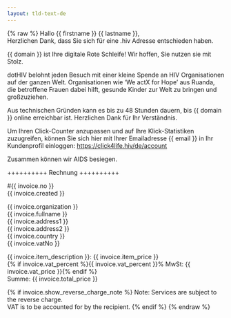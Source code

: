 ```yaml
---
layout: tld-text-de
---
```


{% raw %}
Hallo {{ firstname }} {{ lastname }},  
Herzlichen Dank, dass Sie sich für eine .hiv Adresse entschieden haben.

{{ domain }} ist Ihre digitale Rote Schleife! Wir hoffen, Sie nutzen sie mit Stolz.

dotHIV belohnt jeden Besuch mit einer kleine Spende an HIV Organisationen auf der ganzen Welt. Organisationen wie ‘We actX for Hope’ aus Ruanda, die betroffene Frauen dabei hilft, gesunde Kinder zur Welt zu bringen und großzuziehen.

Aus technischen Gründen kann es bis zu 48 Stunden dauern, bis {{ domain }} online erreichbar ist. Herzlichen Dank für Ihr Verständnis.

Um Ihren Click-Counter anzupassen und auf Ihre Klick-Statistiken zuzugreifen, können Sie sich hier mit Ihrer Emailadresse {{ email }} in Ihr Kundenprofil einloggen: https://click4life.hiv/de/account

Zusammen können wir AIDS besiegen.

++++++++++ Rechnung ++++++++++

\#{{ invoice.no }}  
{{ invoice.created }}

{{ invoice.organization }}  
{{ invoice.fullname }}  
{{ invoice.address1 }}  
{{ invoice.address2 }}  
{{ invoice.country }}  
{{ invoice.vatNo }}

{{ invoice.item_description }}: {{ invoice.item_price }}  
{% if invoice.vat_percent %}{{ invoice.vat_percent }}% MwSt: {{ invoice.vat_price }}{% endif %}    
Summe: {{ invoice.total_price }}

{% if invoice.show_reverse_charge_note %}
Note: Services are subject to the reverse charge.  
VAT is to be accounted for by the recipient.
{% endif %}
{% endraw %}
